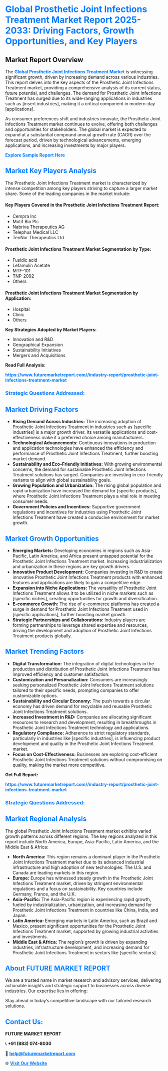 <h1 style="color: #007BFF;">Global Prosthetic Joint Infections Treatment Market Report 2025-2033: Driving Factors, Growth Opportunities, and Key Players</h1>

<section id="overview">
<h2>Market Report Overview</h2>
<p>The <a href="https://www.futuremarketreport.com//industry-report/prosthetic-joint-infections-treatment-market" style="color: #007BFF; text-decoration: none;"><strong>Global Prosthetic Joint Infections Treatment Market</strong></a> is witnessing significant growth, driven by increasing demand across various industries. This report delves into the key aspects of the Prosthetic Joint Infections Treatment market, providing a comprehensive analysis of its current status, future potential, and challenges. The demand for Prosthetic Joint Infections Treatment has surged due to its wide-ranging applications in industries such as [insert industries], making it a critical component in modern-day [applications].</p>
<p>As consumer preferences shift and industries innovate, the Prosthetic Joint Infections Treatment market continues to evolve, offering both challenges and opportunities for stakeholders. The global market is expected to expand at a substantial compound annual growth rate (CAGR) over the forecast period, driven by technological advancements, emerging applications, and increasing investments by major players.</p>
</section>

<section id="overview">
<p><a href="https://www.futuremarketreport.com//request-sample/reportId=53811" style="color: #007BFF; text-decoration: none;"><strong>Explore Sample Report Here</strong></a></p>
</section>

<section id="key-players">
<h2 style="color: #007BFF;">Market Key Players Analysis</h2>
<p>The Prosthetic Joint Infections Treatment market is characterized by intense competition among key players striving to capture a larger market share. Some of the leading companies in the market include:</p>
<h4>Key Players Covered in the Prosthetic Joint Infections Treatment Report:</h4>
<ul><li>Cempra Inc</li><li>Motif Bio Plc</li><li>Nabriva Therapeutics AG</li><li>Telephus Medical LLC</li><li>TenNor Therapeutics Ltd</li></ul>
<h4>Prosthetic Joint Infections Treatment Market Segmentation by Type:</h4>
<ul><li>Fusidic acid</li><li>Lefamulin Acetate</li><li>MTF-101</li><li>TNP-2092</li><li>Others</li></ul>

<h4>Prosthetic Joint Infections Treatment Market Segmentation by Application:</h4>
<ul><li>Hospital</li><li>Clinic</li><li>Others</li></ul>
<p><strong>Key Strategies Adopted by Market Players:</strong></p>
<ul>
<li>Innovation and R&D</li>
<li>Geographical Expansion</li>
<li>Sustainability Initiatives</li>
<li>Mergers and Acquisitions</li>
</ul>
</section>

<section>
<p><strong>Read Full Analysis: </strong></p><a href="https://www.futuremarketreport.com//industry-report/prosthetic-joint-infections-treatment-market" style="color: #007BFF; text-decoration: none;"><strong>https://www.futuremarketreport.com//industry-report/prosthetic-joint-infections-treatment-market</strong></a>
<h3 style="color: #007BFF;">Strategic Questions Addressed:</h3>
</section>

<section id="driving-factors">
<h2 style="color: #007BFF;">Market Driving Factors</h2>
<ul>
<li><strong>Rising Demand Across Industries:</strong> The increasing adoption of Prosthetic Joint Infections Treatment in industries such as [specific industries] is a major growth driver. Its versatile applications and cost-effectiveness make it a preferred choice among manufacturers.</li>
<li><strong>Technological Advancements:</strong> Continuous innovations in production and application technologies have enhanced the efficiency and performance of Prosthetic Joint Infections Treatment, further boosting market demand.</li>
<li><strong>Sustainability and Eco-Friendly Initiatives:</strong> With growing environmental concerns, the demand for sustainable Prosthetic Joint Infections Treatment solutions has surged. Companies are investing in eco-friendly variants to align with global sustainability goals.</li>
<li><strong>Growing Population and Urbanization:</strong> The rising global population and rapid urbanization have increased the demand for [specific products], where Prosthetic Joint Infections Treatment plays a vital role in meeting consumer needs.</li>
<li><strong>Government Policies and Incentives:</strong> Supportive government regulations and incentives for industries using Prosthetic Joint Infections Treatment have created a conducive environment for market growth.</li>
</ul>
</section>

<section id="growth-opportunities">
<h2 style="color: #007BFF;">Market Growth Opportunities</h2>
<ul>
<li><strong>Emerging Markets:</strong> Developing economies in regions such as Asia-Pacific, Latin America, and Africa present untapped potential for the Prosthetic Joint Infections Treatment market. Increasing industrialization and urbanization in these regions are key growth drivers.</li>
<li><strong>Innovative Product Development:</strong> Companies investing in R&D to create innovative Prosthetic Joint Infections Treatment products with enhanced features and applications are likely to gain a competitive edge.</li>
<li><strong>Expansion into Niche Applications:</strong> The versatility of Prosthetic Joint Infections Treatment allows it to be utilized in niche markets such as [specific niches], creating opportunities for growth and diversification.</li>
<li><strong>E-commerce Growth:</strong> The rise of e-commerce platforms has created a surge in demand for Prosthetic Joint Infections Treatment used in [specific applications], further boosting market growth.</li>
<li><strong>Strategic Partnerships and Collaborations:</strong> Industry players are forming partnerships to leverage shared expertise and resources, driving the development and adoption of Prosthetic Joint Infections Treatment products globally.</li>
</ul>
</section>

<section id="trending-factors">
<h2 style="color: #007BFF;">Market Trending Factors</h2>
<ul>
<li><strong>Digital Transformation:</strong> The integration of digital technologies in the production and distribution of Prosthetic Joint Infections Treatment has improved efficiency and customer satisfaction.</li>
<li><strong>Customization and Personalization:</strong> Consumers are increasingly seeking personalized Prosthetic Joint Infections Treatment solutions tailored to their specific needs, prompting companies to offer customizable options.</li>
<li><strong>Sustainability and Circular Economy:</strong> The push towards a circular economy has driven demand for recyclable and reusable Prosthetic Joint Infections Treatment solutions.</li>
<li><strong>Increased Investment in R&D:</strong> Companies are allocating significant resources to research and development, resulting in breakthroughs in Prosthetic Joint Infections Treatment technology and applications.</li>
<li><strong>Regulatory Compliance:</strong> Adherence to strict regulatory standards, particularly in industries like [specific industries], is influencing product development and quality in the Prosthetic Joint Infections Treatment market.</li>
<li><strong>Focus on Cost-Effectiveness:</strong> Businesses are exploring cost-efficient Prosthetic Joint Infections Treatment solutions without compromising on quality, making the market more competitive.</li>
</ul>
</section>

<section>
<p><strong>Get Full Report: </strong></p><a href="https://www.futuremarketreport.com//industry-report/prosthetic-joint-infections-treatment-market" style="color: #007BFF; text-decoration: none;"><strong>https://www.futuremarketreport.com//industry-report/prosthetic-joint-infections-treatment-market</strong></a>
<h3 style="color: #007BFF;">Strategic Questions Addressed:</h3>
</section>


<section id="regional-analysis">
<h2 style="color: #007BFF;">Market Regional Analysis</h2>
<p>The global Prosthetic Joint Infections Treatment market exhibits varied growth patterns across different regions. The key regions analyzed in this report include North America, Europe, Asia-Pacific, Latin America, and the Middle East & Africa:</p>
<ul>
<li><strong>North America:</strong> This region remains a dominant player in the Prosthetic Joint Infections Treatment market due to its advanced industrial infrastructure and high adoption of new technologies. The U.S. and Canada are leading markets in this region.</li>
<li><strong>Europe:</strong> Europe has witnessed steady growth in the Prosthetic Joint Infections Treatment market, driven by stringent environmental regulations and a focus on sustainability. Key countries include Germany, France, and the U.K.</li>
<li><strong>Asia-Pacific:</strong> The Asia-Pacific region is experiencing rapid growth, fueled by industrialization, urbanization, and increasing demand for Prosthetic Joint Infections Treatment in countries like China, India, and Japan.</li>
<li><strong>Latin America:</strong> Emerging markets in Latin America, such as Brazil and Mexico, present significant opportunities for the Prosthetic Joint Infections Treatment market, supported by growing industrial activities and investments.</li>
<li><strong>Middle East & Africa:</strong> The region’s growth is driven by expanding industries, infrastructure development, and increasing demand for Prosthetic Joint Infections Treatment in sectors like [specific sectors].</li>
</ul>
</section>

<footer>
<h2 style="color: #007BFF;">About FUTURE MARKET REPORT</h2>
<p>We are a trusted name in market research and advisory services, delivering actionable insights and strategic support to businesses across diverse industries. Our expertise lies in offering:</p>

<p>Stay ahead in today’s competitive landscape with our tailored research solutions.</p>

<h2 style="color: #007BFF;">Contact Us:</h2>
<p><strong>FUTURE MARKET REPORT</strong></p>
<p>📞 <strong>+91 (883) 074-8030</strong></p>
<p>📧 <strong><a href="mailto:help@futuremarketreport.com" style="color: #007BFF;">help@futuremarketreport.com</a></strong></p>
<p>🌐 <strong><a href="https://www.futuremarketreport.com/" style="color: #007BFF;">Visit Our Website</a></strong></p>
</footer>